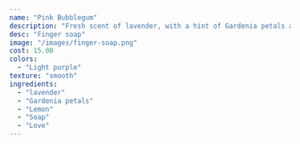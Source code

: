 ```yaml
---
name: "Pink Bubblegum"
description: "Fresh scent of lavender, with a hint of Gardenia petals and lemon."
desc: "Finger soap"
image: "/images/finger-soap.png"
cost: 15.00
colors:
  - "Light purple"
texture: "smooth"
ingredients:
  - "lavender"
  - "Gardenia petals"
  - "Lemon"
  - "Soap"
  - "Love"
---
```

